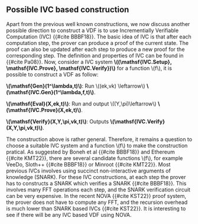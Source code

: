## Possible IVC based construction

Apart from the previous well known constructions, we now discuss another possible direction to construct a VDF is to use Incrementially Verifiable Computation (IVC) {{#cite BBBF18}}. The basic idea of IVC is that after each computation step, the prover can produce a proof of the current state. The proof can also be updated after each step to produce a new proof for the corresponding step. The definition and properties of IVC can be found in {{#cite Pa08}}.
Now, consider a IVC system **\\((\mathsf{IVC.Setup}, \mathsf{IVC.Prove}, \mathsf{IVC.Verify})\\)** for a function \\(f\\), it is possible to construct a VDF as follow:

**\\(\mathsf{Gen}(1^\lambda,t)\\)**: Run \\((ek,vk) \leftarrow\\) **\\(\mathsf{IVC.Gen}(1^\lambda,f,t)\\)**.

**\\(\mathsf{Eval}(X,ek,t)\\)**: Run and output \\((Y,\pi)\leftarrow\\) **\\(\mathsf{IVC.Prove}(X,ek,t)\\)**.

**\\(\mathsf{Verify}(X,Y,\pi,vk,t)\\)**: Outputs **\\(\mathsf{IVC.Verify}(X,Y,\pi,vk,t)\\)**.

The construction above is rather general. Therefore, it remains a question to choose a suitable IVC system and a function \\(f\\) to make the construction pratical.
As suggested by Boneh et al {{#cite BBBF18}} and Ethereum {{#cite KMT22}}, there are several candidate functions \\(f\\), for example VeeDo, Sloth++ {{#cite BBBF18}} or Minroot {{#cite KMT22}}.
Most previous IVCs involves using succinct non-interactive arguments of knowledge (SNARK). For these IVC constructions, at each step the prover has to constructs a SNARK which verifies a SNARK {{#cite BBBF18}}. This involves many FFT operations each step, and the SNARK verification circuit can be very expensive. In the recent NOVA {{#cite KST22}} proof system, the prover does not have to compute any FFT, and the recursion overhead is much lower than SNARK based IVCs {{#cite KST22}}. It is interesting to see if there will be any IVC based VDF using NOVA.
